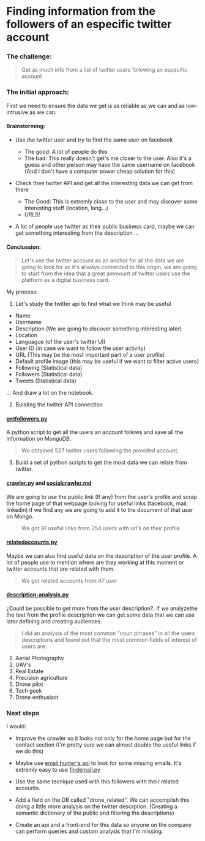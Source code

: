 # Finding information from the followers of an especific twitter account

### The challenge:

> Get as much info from a list of twitter users following an especific account


### The initial approach:

First we need to ensure the data we get is as reliable as we can and as low-intrusive as we can.

#### Brainstorming:

* Use the twitter user and try to find the same user on facebook
	* The good: A lot of people do this
	* The bad: This really doesn't get's me closer to the user. Also it's a guess and other person may have the same username on facebook (And I don't have a computer power cheap solution for this)

* Check thee twitter API and get all the interesting data we can get from there
	* The Good: This is extremly close to the user and may discover some interesting stuff (location, lang...)
	* URLS!

* A lot of people use twitter as their public business card, maybe we can get something interesting from the description ...

#### Conclussion: 

> Let's use the twitter account as an anchor for all the data we are going to look for so it's allways connected to this origin, we are going to start from the idea that a great ammount of twitter users use the platform as a digital business card.


My process:


1. Let's study the twitter api to find what we think may be useful

* Name
* Username
* Description (We are going to discover something interesting later)
* Location
* Languague (of the user's  twitter UI) 
* User ID (in case we want to follow the user activity)
* URL (This may be the most important part of a user profile)
* Default profile image (this may be useful if we want to filter active users)
* Following (Statistical data)
* Followers (Statistical data)
* Tweets (Statistical data)

... And draw a lot on the notebook.


2. Building the twitter API connection 

#### [getfollowers.py](getfollowers.py)

A python script to get all the users an account follows and save all the information on MongoDB.

> We obtained 527 twitter users following the provided account.

3. Build a set of python scripts to get the most data we can relate from twitter.

#### [crawler.py](crawler.py) and [socialcrawler.md](socialcrawler.md) 

We are going to use the public link (If any) from the user's profile and scrap the home page of that webpage looking for useful links (facebook, mail, linkedin) if we find any we are going to add it to the document of that user on Mongo. 


> We got *91* useful links from 254 users with url's on their profile. 


#### [relatedaccounts.py](relatedaccounts.py)

Maybe we can also find useful data on the description of the user profile. A lot of people use to mention where are they working at this moment or twitter accounts that are related with them.

> We got related accounts from *47* user 


#### [description-analysis.py](description-analysis.py)

¿Could be possible to get more from the user description?. If we analyzethe the text from the profile description we can get some data that we can use later defining and creating audiences.

> I did an analysis of the most common "noun phrases" in all the users descriptions and found out that the most common fields of interest of users are:

1. Aerial Photography
2. UAV's
3. Real Estate
4. Precision agriculture
5. Drone pilot
6. Tech geek
7. Drone enthusiast

### Next steps

I would:

* Improve the crawler so it looks not only for the home page but for the contact section (I'm pretty sure we can almost double the useful links if we do this)

* Maybe use [email hunter's api](https://hunter.io) to look for some missing emails. It's extremly easy to use [findemail.py](findemail.py)

* Use the same tecnique used with this followers with their related accounts.

* Add a field on the DB called "drone_related". We can accomplish this doing a little more analysis on the twitter descrption. (Creating a semantic dictionary of the public and filtering the descriptions)

* Create an api and a  front-end for this data so anyone on the company can perform queries and custom analysis that I'm missing.




